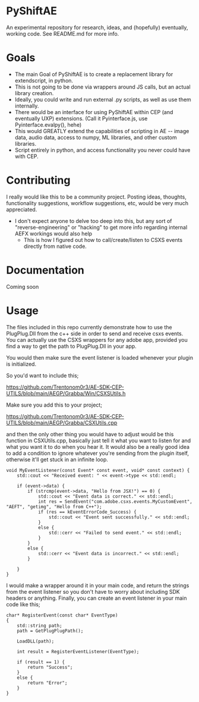 # PyShiftAE
An experimental repository for research, ideas, and (hopefully) eventually, working code. See README.md for more info. 

# Goals
- The main Goal of PyShiftAE is to create a replacement library for extendscript, in python. 
- This is not going to be done via wrappers around JS calls, but an actual library creation. 
- Ideally, you could write and run external .py scripts, as well as use them internally. 
- There would be an interface for using PyShiftAE within CEP (and eventually UXP) extensions. (Call it Pyinterface.js, use Pyinterface.evalpy(), hehe)
- This would GREATLY extend the capabilities of scripting in AE -- image data, audio data, access to numpy, ML libraries, and other custom libraries. 
- Script entirely in python, and access functionality you never could have with CEP.

# Contributing
I really would like this to be a community project. Posting ideas, thoughts, functionality suggestions, workflow suggestions, etc, would be very much appreciated.

- I don't expect anyone to delve too deep into this, but any sort of "reverse-engineering" or "hacking" to get more info regarding internal AEFX workings would also help
  - This is how I figured out how to call/create/listen to CSXS events directly from native code. 

# Documentation 
Coming soon

# Usage
The files included in this repo currently demonstrate how to use the PlugPlug.Dll from the c++ side in order to send and receive csxs events. 
You can actually use the CSXS wrappers for any adobe app, provided you find a way to get the path to PlugPlug.Dll in your app.

You would then make sure the event listener is loaded whenever your plugin is initialized. 

So you'd want to include this;

https://github.com/Trentonom0r3/AE-SDK-CEP-UTILS/blob/main/AEGP/Grabba/Win/CSXSUtils.h

Make sure you add this to your project;

https://github.com/Trentonom0r3/AE-SDK-CEP-UTILS/blob/main/AEGP/Grabba/CSXUtils.cpp

and then the only other thing you would have to adjust would be this function in CSXUtils.cpp, basically just tell it what you want to listen for and what you want it to do when you hear it. It would also be a really good idea to add a condition to ignore whatever you're sending from the plugin itself, otherwise it'll get stuck in an infinite loop.

	
	void MyEventListener(const Event* const event, void* const context) {
	    std::cout << "Received event: " << event->type << std::endl;
	
	    if (event->data) {
	        if (strcmp(event->data, "Hello from JSX!") == 0) {
	            std::cout << "Event data is correct." << std::endl;
	            int res = SendEvent("com.adobe.csxs.events.MyCustomEvent", "AEFT", "getimg", "Hello from C++");
	            if (res == kEventErrorCode_Success) {
	                std::cout << "Event sent successfully." << std::endl;
	            }
	            else {
	                std::cerr << "Failed to send event." << std::endl;
	            }
	        }
	        else {
	            std::cerr << "Event data is incorrect." << std::endl;
	        }
	
	    }
	}
	

I would make a wrapper around it in your main code, and return the strings from the event listener so you don't have to worry about including SDK headers or anything.
Finally, you can create an event listener in your main code like this;

	
	char* RegisterEvent(const char* EventType)
	{
		std::string path;
		path = GetPlugPlugPath();
	
		LoadDLL(path);
	
		int result = RegisterEventListener(EventType);
	
		if (result == 1) {
			return "Success";
		}
		else {
			return "Error";
		}
	}
	
